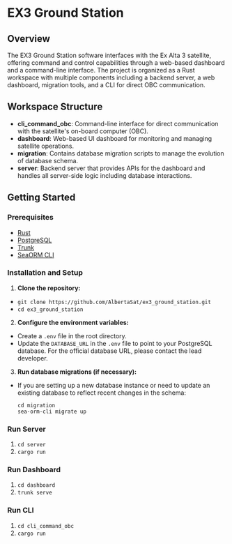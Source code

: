 # EX3 Ground Station

## Overview

The EX3 Ground Station software interfaces with the Ex Alta 3 satellite, offering command and control capabilities through a web-based dashboard and a command-line interface. The project is organized as a Rust workspace with multiple components including a backend server, a web dashboard, migration tools, and a CLI for direct OBC communication.

## Workspace Structure

-   **cli_command_obc**: Command-line interface for direct communication with the satellite's on-board computer (OBC).
-   **dashboard**: Web-based UI dashboard for monitoring and managing satellite operations.
-   **migration**: Contains database migration scripts to manage the evolution of database schema.
-   **server**: Backend server that provides APIs for the dashboard and handles all server-side logic including database interactions.

## Getting Started

### Prerequisites

-   [Rust](https://www.rust-lang.org/tools/install)
-   [PostgreSQL](https://www.postgresql.org/download/)
-   [Trunk](https://trunkrs.dev/#install)
-   [SeaORM CLI](https://www.sea-ql.org/SeaORM/docs/installation/cli)

### Installation and Setup

1. **Clone the repository:**

-   `git clone https://github.com/AlbertaSat/ex3_ground_station.git`
-   `cd ex3_ground_station`

2. **Configure the environment variables:**

-   Create a `.env` file in the root directory.
-   Update the `DATABASE_URL` in the `.env` file to point to your PostgreSQL database. For the official database URL, please contact the lead developer.

3. **Run database migrations (if necessary):**

-   If you are setting up a new database instance or need to update an existing database to reflect recent changes in the schema:
    ```
    cd migration
    sea-orm-cli migrate up
    ```

### Run Server

1. `cd server`
2. `cargo run`

### Run Dashboard

1.  `cd dashboard`
2.  `trunk serve`

### Run CLI

1. `cd cli_command_obc`
2. `cargo run`
